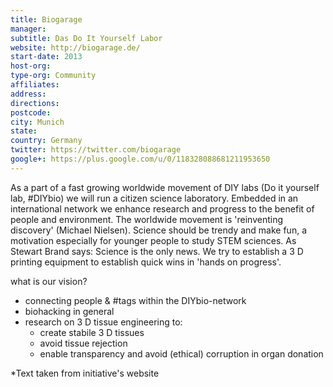 ```yaml
---
title: Biogarage
manager:
subtitle: Das Do It Yourself Labor
website: http://biogarage.de/
start-date: 2013
host-org:
type-org: Community
affiliates:
address:
directions:
postcode:
city: Munich
state:
country: Germany
twitter: https://twitter.com/biogarage
google+: https://plus.google.com/u/0/118328088681211953650
---
```


As a part of a fast growing worldwide movement of DIY labs (Do it yourself lab, #DIYbio) we will run a citizen science laboratory. Embedded in an international network we enhance research and progress to the benefit of people and environment. The worldwide movement is 'reinventing discovery' (Michael Nielsen). Science should be trendy and make fun, a motivation especially for younger people to study STEM sciences. As Stewart Brand says: Science is the only news. We try to establish a 3 D printing equipment to establish quick wins in 'hands on progress'.

what is our vision?

- connecting people & #tags within the DIYbio-network
- biohacking in general
- research on 3 D tissue engineering to:
  - create stabile 3 D tissues
  - avoid tissue rejection
  - enable transparency and avoid (ethical) corruption in organ donation


\*Text taken from initiative's website
